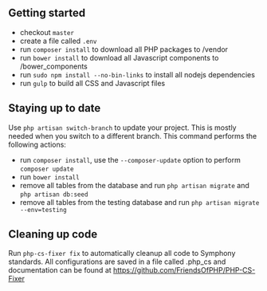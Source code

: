 ## Getting started

* checkout `master`
* create a file called `.env`
* run `composer install` to download all PHP packages to /vendor
* run `bower install` to download all Javascript components to /bower_components
* run `sudo npm install --no-bin-links` to install all nodejs dependencies
* run `gulp` to build all CSS and Javascript files

## Staying up to date

Use `php artisan switch-branch` to update your project. This is mostly needed when you switch to a different branch. This
command performs the following actions:

* run `composer install`, use the `--composer-update` option to perform `composer update`
* run `bower install`
* remove all tables from the database and run `php artisan migrate` and `php artisan db:seed`
* remove all tables from the testing database and run `php artisan migrate --env=testing`

## Cleaning up code

Run `php-cs-fixer fix` to automatically cleanup all code to Symphony standards. All configurations are saved in a file 
called .php_cs and documentation can be found at https://github.com/FriendsOfPHP/PHP-CS-Fixer 